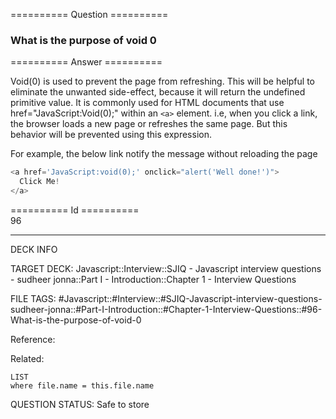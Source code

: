 ========== Question ==========  

### What is the purpose of void 0  

========== Answer ==========  

Void(0) is used to prevent the page from refreshing. This will be helpful to
eliminate the unwanted side-effect, because it will return the undefined
primitive value. It is commonly used for HTML documents that use
href="JavaScript:Void(0);" within an `<a>` element. i.e, when you click a link,
the browser loads a new page or refreshes the same page. But this behavior will
be prevented using this expression.

For example, the below link notify the message without reloading the page

```javascript
<a href='JavaScript:void(0);' onclick="alert('Well done!')">
  Click Me!
</a>
```

========== Id ==========  
96

---

DECK INFO

TARGET DECK: Javascript::Interview::SJIQ - Javascript interview questions - sudheer jonna::Part I - Introduction::Chapter 1 - Interview Questions

FILE TAGS: #Javascript::#Interview::#SJIQ-Javascript-interview-questions-sudheer-jonna::#Part-I-Introduction::#Chapter-1-Interview-Questions::#96-What-is-the-purpose-of-void-0

Reference:

Related:

```dataview
LIST
where file.name = this.file.name
```

QUESTION STATUS: Safe to store
